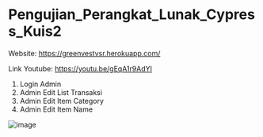# Pengujian_Perangkat_Lunak_Cypress_Kuis2

Website: https://greenvestvsr.herokuapp.com/

Link Youtube: https://youtu.be/gEqA1r9AdYI  

1. Login Admin
2. Admin Edit List Transaksi
3. Admin Edit Item Category
4. Admin Edit Item Name

![image](https://user-images.githubusercontent.com/86558365/204686845-b4b5d468-8e24-4b4a-9866-3df38f5235e9.png)


